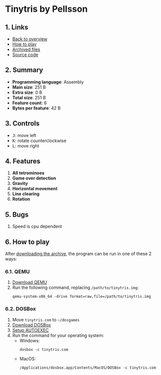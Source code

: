 # Tinytris by Pellsson

## 1. Links

- [Back to overview](../README.md)
- [How to play](#6-how-to-play)
- [Archived files](https://github.com/nineteendo/tetris4karchive/tree/main/tinytris/archive)
- [Source code](https://github.com/pellsson/tinytris)

## 2. Summary

- **Programming language**: Assembly
- **Main size**: 251 B
- **Extra size**: 0 B
- **Total size**: 251 B
- **Feature count**: 6
- **Bytes per feature**: 42 B

## 3. Controls

- <kbd>J</kbd>: move left
- <kbd>K</kbd>: rotate counterclockwise
- <kbd>L</kbd>: move right

## 4. Features

1. **All tetrominoes**
2. **Game over detection**
3. **Gravity**
4. **Horizontal movement**
5. **Line clearing**
6. **Rotation**

## 5. Bugs

1. Speed is cpu dependent

## 6. How to play

After [downloading the archive](https://codeload.github.com/nineteendo/tetris4karchive/zip/refs/heads/main), the program can be run in one of these 2 ways:

### 6.1. QEMU

1. [Download QEMU](https://qemu.org/download)
2. Run the following command, replacing `/path/to/tinytris.img`:
    ```shell
    qemu-system-x86_64 -drive format=raw,file=/path/to/tinytris.img
    ```

### 6.2. DOSBox

1. Move `tinytris.com` to `~/dosgames`
2. [Download DOSBox](https://sourceforge.net/projects/dosbox/files/latest/download)
3. [Setup AUTOEXEC](https://dosbox.com/wiki/AUTOEXEC)
4. Run the command for your operating system:
    - Windows:
        ```shell
        dosbox -c tinytris.com
        ```
    - MacOS:
        ```shell
        /Applications/dosbox.app/Contents/MacOS/DOSBox -c tinytris.com
        ```